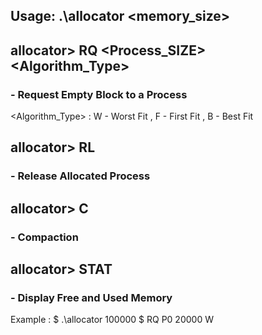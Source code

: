 ## Usage: .\allocator <memory_size>

## allocator> RQ <ProcessID> <Process_SIZE> <Algorithm_Type>
### - Request Empty Block to a Process
<Algorithm_Type> : 
  W - Worst Fit ,
  F - First Fit ,
  B - Best Fit


## allocator> RL <Pid>
### - Release Allocated Process

## allocator> C 
### - Compaction 

## allocator> STAT
### - Display Free and Used Memory 

Example :
$ .\allocator 100000
$ RQ P0 20000 W

